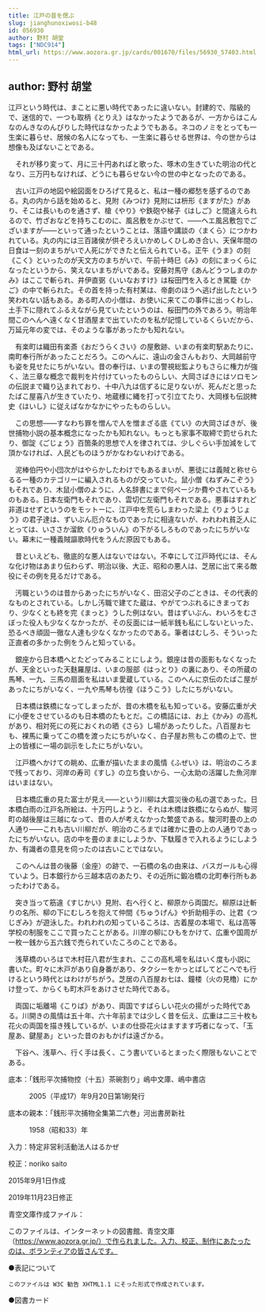 ```yaml
---
title: 江戸の昔を偲ぶ
slug: jianghunoxiwosi-b48
id: 056930
author: 野村 胡堂
tags: ["NDC914"]
html_url: https://www.aozora.gr.jp/cards/001670/files/56930_57403.html
---
```


## author: 野村 胡堂

江戸という時代は、まことに悪い時代であったに違いない。封建的で、階級的で、迷信的で、一つも取柄《とりえ》はなかったようであるが、一方からはこんなのんきなのんびりした時代はなかったようでもある。ネコのノミをとっても一生楽に暮らせ、居候の名人になっても、一生楽に暮らせる世界は、今の世からは想像も及ばないことである。

　それが移り変って、月に三十円あればと歌った、啄木の生きていた明治の代となり、三万円もなければ、どうにも暮らせない今の世の中となったのである。

　古い江戸の地図や絵図面をひろげて見ると、私は一種の郷愁を感ずるのである。丸の内から話を始めると、見附《みつけ》見附には枡形《ますがた》があり、そこは長いものを通さず、槍《やり》や鉄砲や梯子《はしご》と間違えられるので、竹ざおなどを持ちこむのに、風呂敷をかぶせて、――ヘエ風呂敷包でございますが――といって通ったということは、落語や講談の〈まくら〉につかわれている。丸の内には三百諸侯が供ぞろえいかめしくひしめき合い、天保年間の日食は一刻のまちがいで人死にができたと伝えられている。正午《うま》の刻《こく》といったのが天文方のまちがいで、午前十時巳《み》の刻にまっくらになったというから、笑えないまちがいである。安藤対馬守《あんどうつしまのかみ》はここで斬られ、井伊直弼《いいなおすけ》は桜田門を入るとき駕籠《かご》の中で斬られた。その首を持った有村某は、帝劇のほうへ逃げ出したという笑われない話もある。ある町人の小僧は、お使いに来てこの事件に出っくわし、土手下に隠れてふるえながら見ていたというのは、桜田門の外であろう。明治年間このへんへ遠くなく甘酒屋まで出ていたのを私が記憶しているくらいだから、万延元年の変では、そのような事があったかも知れない。

　有楽町は織田有楽斎《おだうらくさい》の屋敷跡、いまの有楽町駅あたりに、南町奉行所があったことだろう。このへんに、遠山の金さんもおり、大岡越前守も姿を見せたにちがいない。昔の奉行は、いまの警視総監よりもさらに権力が強く、法三章な概念で裁判を片付けていったものらしい、大岡さばきにはソロモンの伝説まで織り込まれており、十中八九は信ずるに足りないが、死んだと思ったたばこ屋喜八が生きていたり、地蔵様に縄を打って引立てたり、大岡様も伝説稗史《はいし》に従えばなかなかにやったものらしい。

　この思想――すなわち罪を憎んで人を憎まざる底《てい》の大岡さばきが、後世捕物小説の基本概念になったかも知れない。もっとも家事不取締で罰せられたり、御諚《ごじょう》百箇条的思想で人を律されては、少しぐらい手加減をして頂かなければ、人民どものほうがかなわないわけである。

　泥棒伯円や小団次がはやらかしたわけでもあるまいが、悪徒には義賊と称せらるる一種のカテゴリーに編入されるものが交っていた。鼠小僧《ねずみこぞう》もそれであり、木鼠小僧のように、人名辞書にまで何ぺージか費やされているものもある。日本左衛門もそれであり、雲切仁左衛門もそれである。悪事はすれど非道はせずというのをモットーに、江戸中を荒らしまわった梁上《りょうじょう》の君子達は、ずいぶん厄介なものであったに相違ないが、われわれ貧乏人にとっては、いささか溜飲《りゅういん》の下がるしろものであったにちがいない。幕末に一種義賊謳歌時代をうんだ原因でもある。

　昔といえども、徹底的な悪人はないではない。不幸にして江戸時代には、そんな化け物はあまり伝わらず、明治以後、大正、昭和の悪人は、芝居に出て来る敵役にその例を見るだけである。

　汚職というのは昔からあったにちがいなく、田沼父子のごときは、その代表的なものとされている。しかし汚職で建てた蔵は、やがてつぶれるにきまっており、少なくとも終を完《まっと》うした例はない。昔はずいぶん、わいろをむさぼった役人も少なくなかったが、その反面には一紙半銭も私にしないといった、恐るべき頑固一徹な人達も少なくなかったのである。筆者はむしろ、そういった正直者の多かった例をうんと知っている。

　銀座から日本橋へとたどってみることにしよう。銀座は昔の面影もなくなったが、天金といった天麩羅屋は、いまの服部《はっとり》の裏にあり、その所蔵の馬琴、一九、三馬の扇面を私はいま愛蔵している。このへんに京伝のたばこ屋があったにちがいなく、一九や馬琴も彷徨《ほうこう》したにちがいない。

　日本橋は鉄橋になってしまったが、昔の木橋を私も知っている。安藤広重が犬に小便をさせているのも日本橋のたもとだ。この橋詰には、お上《かみ》の高札があり、相対死にの死におくれの晒《さら》し場があったりした。八百屋お七も、裸馬に乗ってこの橋を渡ったにちがいなく、白子屋お熊もこの橋の上で、世上の皆様に一場の訓示をしたにちがいない。

　江戸橋へかけての眺め、広重が描いたままの風情《ふぜい》は、明治のころまで残っており、河岸の寿司《すし》の立ち食いから、一心太助の活躍した魚河岸はいまはない。

　日本橋広重の見た富士が見え――という川柳は大震災後の私の選であった。日本橋白雨の江戸名所絵は、十万円しようと、それは木橋は鉄橋にならぬが、駿河町の越後屋は三越になって、昔の人が考えなかった繁盛である。駿河町畳の上の人通り――これも古い川柳だが、明治のころまでは確かに畳の上の人通りであったにちがいない。店の中を畳のままにしようか、下駄履きで入れるようにしようか、有識者の意見を伺ったのは古いことではない。

　このへんは昔の後藤（金座）の跡で、一石橋の名の由来は、バスガールも心得ていよう。日本銀行から三越本店のあたり、その近所に鍛冶橋の北町奉行所もあったわけである。

　突き当って筋違《すじかい》見附、右へ行くと、柳原から両国だ。柳原は辻斬りの名所、柳の下にむしろを抱えて仲間《ちゅうげん》や折助相手の、辻君《つじぎみ》が遊泳した。われわれの知っているころは、古着屋の本場で、私は高等学校の制服をここで買ったことがある。川岸の柳にひもをかけて、広重や国周が一枚一銭から五六銭で売られていたころのことである。

　浅草橋のいろはで木村荘八君が生まれ、ここの高札場を私はいく度も小説に書いた。町々に木戸があり自身番があり、タクシーをかっとばしてどこへでも行けるという時代とはわけがちがう。芝居の八百屋お七は、鐘楼（火の見櫓）にかけ登って、からくも町木戸をあけさせた時代である。

　両国に垢離場《こりば》があり、両国ですばらしい花火の揚がった時代である。川開きの風情は五十年、六十年前までは少しく昔を伝え、広重は二三十枚も花火の両国を描き残しているが、いまの仕掛花火はますます巧者になって、「玉屋あ、鍵屋あ」といった昔のおもかげは遠ざかる。

　下谷へ、浅草へ、行く手は長く、こう書いているとまったく際限もないことである。













底本：「銭形平次捕物控（十五）茶碗割り」嶋中文庫、嶋中書店

　　　2005（平成17）年9月20日第1刷発行

底本の親本：「銭形平次捕物全集第二六巻」河出書房新社

　　　1958（昭和33）年

入力：特定非営利活動法人はるかぜ

校正：noriko saito

2015年9月1日作成

2019年11月23日修正

青空文庫作成ファイル：

このファイルは、インターネットの図書館、青空文庫（https://www.aozora.gr.jp/）で作られました。入力、校正、制作にあたったのは、ボランティアの皆さんです。











●表記について


	このファイルは W3C 勧告 XHTML1.1 にそった形式で作成されています。







●図書カード